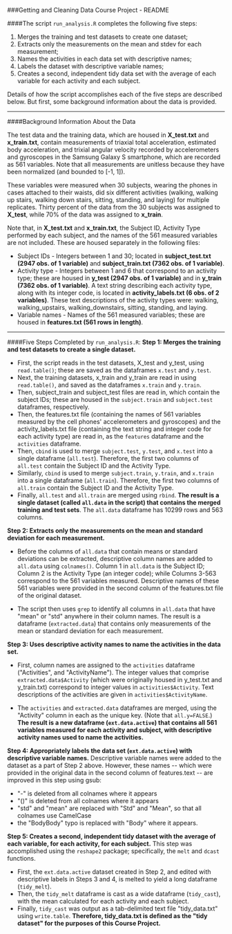 ###Getting and Cleaning Data Course Project - README

####The script `run_analysis.R` completes the following five steps:

1. Merges the training and test datasets to create one dataset;
2. Extracts only the measurements on the mean and stdev for each measurement;
3. Names the activities in each data set with descriptive names;
4. Labels the dataset with descriptive variable names;
5. Creates a second, independent tidy data set with the average of each variable
   for each activity and each subject.

Details of how the script accomplishes each of the five steps are described below. But first, some background information about the data is provided.

---
####Background Information About the Data

The test data and the training data, which are housed in **X_test.txt** and **x_train.txt**, contain measurements of triaxial total acceleration, estimated body acceleration, and trixial angular velocity recorded by accelerometers and gyroscopes in the Samsung Galaxy S smartphone, which are recorded as 561 variables.
Note that all measurements are unitless because they have been normalized (and bounded to [-1, 1]). 

These variables were measured when 30 subjects, wearing the phones in cases attached to their waists, did six different activities (walking, walking up stairs, walking down stairs, sitting, standing, and laying) for multiple replicates. Thirty percent of the data from the 30 subjects was assigned to **X_test**, while 70% of the data was assigned to **x_train**. 

Note that, in **X_test.txt** and **x_train.txt**, the Subject ID, Activity Type performed by each subject, and the names of the 561 measured variables are not included. These are housed separately in the following files:

* Subject IDs - Integers between 1 and 30; located in **subject_test.txt (2947 obs. of 1 variable)** and **subject_train.txt (7362 obs. of 1 variable)**.
* Activity type - Integers between 1 and 6 that correspond to an activity type; these are housed in **y_test (2947 obs. of 1 variable)** and in **y_train (7362 obs. of 1 variable)**. A text string describing each activity type, along with its integer code, is located in **activity_labels.txt (6 obs. of 2 variables)**. These text descriptions of the activity types were: walking, walking_upstairs, walking_downstairs, sitting, standing, and laying.
* Variable names - Names of the 561 measured variables; these are housed in **features.txt (561 rows in length)**.

---
####Five Steps Completed by `run_analysis.R`:
**Step 1: Merges the training and test datasets to create a single dataset.**

* First, the script reads in the test datasets, X_test and y_test, using `read.table()`; these are saved as the dataframes `x.test` and `y.test`. 
* Next, the training datasets, x_train and y_train are read in using `read.table()`, and saved as the dataframes `x.train` and `y.train`. 
* Then, subject_train and subject_test files are read in, which contain the subject IDs; these are housed in the `subject.train` and `subject.test` dataframes, respectively. 
* Then, the features.txt file (containing the names of 561 variables measured by the cell phones' accelerometers and gyroscopes) and the activity_labels.txt file (containing the text string and integer code for each activity type) are read in, as the `features` dataframe and the `activities` dataframe.
* Then, `cbind` is used to merge `subject.test`, `y.test`, and `x.test` into a single dataframe (`all.test`). Therefore, the first two columns of `all.test` contain the Subject ID and the Activity Type.
* Similarly, `cbind` is used to merge `subject.train`, `y.train`, and `x.train` into a single dataframe (`all.train`). Therefore, the first two columns of `all.train` contain the Subject ID and the Activity Type.
* Finally, `all.test` and `all.train` are merged using `rbind`. **The result is a single dataset (called `all.data` in the script) that contains the merged training and test sets**. The `all.data` dataframe has 10299 rows and 563 columns.

**Step 2: Extracts only the measurements on the mean and standard deviation for each measurement.**

* Before the columns of `all.data` that contain means or standard deviations can be extracted, descriptive column names are added to `all.data` using `colnames()`. Column 1 in `all.data` is the Subject ID; Column 2 is the Activity Type (an integer code); while Columns 3-563 correspond to the 561 variables measured. Descriptive names of these 561 variables were provided in the second column of the features.txt file of the original dataset. 

* The script then uses `grep` to identify all columns in `all.data` that have "mean" or "std" anywhere in their column names. The result is a dataframe (`extracted.data`) that contains only measurements of the mean or standard deviation for each measurement.


**Step 3: Uses descriptive activity names to name the activities in the data set.**

* First, column names are assigned to the `activities` dataframe ("Activities", and "ActivityName").
The integer values that comprise `extracted.data$Activity` (which were originally housed in y_test.txt and y_train.txt) correspond to integer values in `activities$Activity`. Text descriptions of the activities are given in `activities$ActivityName`.

* The `activities` and `extracted.data` dataframes are merged, using the "Activity" column in each as the unique key. (Note that `all.y=FALSE`.)
**The result is a new dataframe (`ext.data.active`) that contains all 561 variables measured for each activity and subject, with descriptive activity names used to name the activities.**

**Step 4: Appropriately labels the data set (`ext.data.active`) with descriptive variable names.**
Descriptive variable names were added to the dataset as a part of Step 2 above. However, these names -- which were provided in the original data in the second column of features.text -- are improved in this step using gsub:

* "-" is deleted from all colnames where it appears
* "()" is deleted from all colnames where it appears
* "std" and "mean" are replaced with "Std" and "Mean", so that all colnames use CamelCase
* the "BodyBody" typo is replaced with "Body" where it appears.

**Step 5: Creates a second, independent tidy dataset with the average of each variable, for each activity, for each subject.**
This step was accomplished using the `reshape2` package; specifically, the `melt` and `dcast` functions. 

* First, the `ext.data.active` dataset created in Step 2, and edited with descriptive labels in Steps 3 and 4, is melted to yield a long dataframe (`tidy_melt`). 
* Then, the `tidy_melt` dataframe is cast as a wide dataframe (`tidy_cast`), with the mean calculated for each activity and each subject. 
* Finally, `tidy_cast` was output as a tab-delimited text file "tidy_data.txt" using `write.table`. **Therefore, tidy_data.txt is defined as the "tidy dataset" for the purposes of this Course Project.** 


